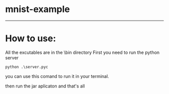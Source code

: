 ﻿# mnist-example
<hr/>

# How to use:
All the excutables are in the \bin directory
First you need to run the python server
```
python .\server.pyc
```
you can use this comand to run it in your terminal.

then run the jar aplicaton
and that's all
